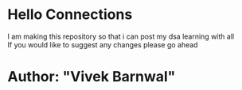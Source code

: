 # Hello Connections<br>
I am making this repository so that i can post my dsa learning with all<br>
If you would like to suggest any changes please go ahead<br>
# Author: "Vivek Barnwal"
